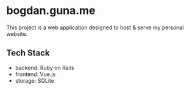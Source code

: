 # bogdan.guna.me

This project is a web application designed to host & serve my personal website.

## Tech Stack

* backend: Ruby on Rails
* frontend: Vue.js
* storage: SQLite

